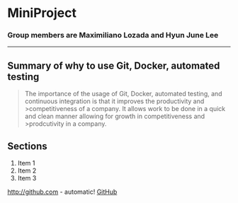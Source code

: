 # MiniProject
### **Group members are Maximiliano Lozada and Hyun June Lee**
-----
## **Summary of why to use Git, Docker, automated testing**

>The importance of the usage of Git, Docker, automated testing, and continuous integration is that it improves the productivity and >competitiveness of a company. It allows work to be done in a quick and clean manner allowing for growth in competitiveness and >prodcutivity in a company.


## **Sections**
1. Item 1
1. Item 2
1. Item 3

http://github.com - automatic!
[GitHub](http://github.com)
